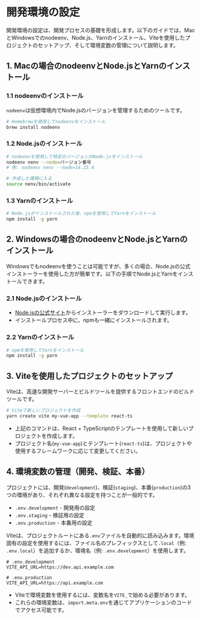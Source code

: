 # 開発環境の設定

開発環境の設定は、開発プロセスの基礎を形成します。以下のガイドでは、MacとWindowsでのnodeenv、Node.js、Yarnのインストール、Viteを使用したプロジェクトのセットアップ、そして環境変数の管理について説明します。

## 1. Macの場合のnodeenvとNode.jsとYarnのインストール

### 1.1 nodeenvのインストール

`nodeenv`は仮想環境内でNode.jsのバージョンを管理するためのツールです。

```bash
# Homebrewを使用してnodeenvをインストール
brew install nodeenv
```

### 1.2 Node.jsのインストール

```bash
# nodeenvを使用して特定のバージョンのNode.jsをインストール
nodeenv nenv --node=バージョン番号
# 例: nodeenv nenv --node=14.15.4

# 作成した環境に入る
source nenv/bin/activate
```

### 1.3 Yarnのインストール

```bash
# Node.jsがインストールされた後、npmを使用してYarnをインストール
npm install -g yarn
```

## 2. Windowsの場合のnodeenvとNode.jsとYarnのインストール

Windowsでもnodeenvを使うことは可能ですが、多くの場合、Node.jsの公式インストーラーを使用した方が簡単です。以下の手順でNode.jsとYarnをインストールできます。

### 2.1 Node.jsのインストール

- [Node.jsの公式サイト](https://nodejs.org/)からインストーラーをダウンロードして実行します。
- インストールプロセス中に、npmも一緒にインストールされます。

### 2.2 Yarnのインストール

```bash
# npmを使用してYarnをインストール
npm install -g yarn
```

## 3. Viteを使用したプロジェクトのセットアップ

Viteは、高速な開発サーバーとビルドツールを提供するフロントエンドのビルドツールです。

```bash
# Viteで新しいプロジェクトを作成
yarn create vite my-vue-app --template react-ts
```

- 上記のコマンドは、React + TypeScriptのテンプレートを使用して新しいプロジェクトを作成します。
- プロジェクト名(`my-vue-app`)とテンプレート(`react-ts`)は、プロジェクトや使用するフレームワークに応じて変更してください。

## 4. 環境変数の管理（開発、検証、本番）

プロジェクトには、開発(`development`)、検証(`staging`)、本番(`production`)の3つの環境があり、それぞれ異なる設定を持つことが一般的です。

- `.env.development` - 開発用の設定
- `.env.staging` - 検証用の設定
- `.env.production` - 本番用の設定

Viteは、プロジェクトルートにある`.env`ファイルを自動的に読み込みます。環境固有の設定を使用するには、ファイル名のプレフィックスとして`.local`（例: `.env.local`）を追加するか、環境名（例: `.env.development`）を使用します。

```plaintext
# .env.development
VITE_API_URL=https://dev.api.example.com

# .env.production
VITE_API_URL=https://api.example.com
```

- Viteで環境変数を使用するには、変数名を`VITE_`で始める必要があります。
- これらの環境変数は、`import.meta.env`を通じてアプリケーションのコードでアクセス可能です。

